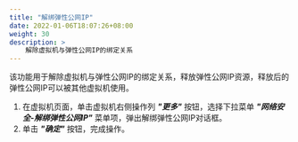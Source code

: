 ```yaml
---
title: "解绑弹性公网IP"
date: 2022-01-06T18:07:26+08:00
weight: 30
description: >
    解除虚拟机与弹性公网IP的绑定关系
---
```


该功能用于解除虚拟机与弹性公网IP的绑定关系，释放弹性公网IP资源，释放后的弹性公网IP可以被其他虚拟机使用。

1. 在虚拟机页面，单击虚拟机右侧操作列 **_"更多"_** 按钮，选择下拉菜单 **_"网络安全-解绑弹性公网IP"_** 菜单项，弹出解绑弹性公网IP对话框。
2. 单击 **_"确定"_** 按钮，完成操作。